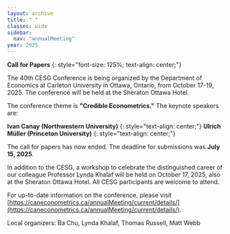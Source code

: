 ```yaml
---
layout: archive
title: " "
classes: wide
sidebar:
  nav: "annualMeeting"
year: 2025
---
```

<!--
{:refdef: style="text-align: center;"}
![Meeting Image path](/assets/images/{{page.year}}/annualMeeting.jpg)
{: refdef}
-->

**Call for Papers**
{: style="font-size: 125%; text-align: center;"}

The 40th CESG Conference is being organized by the Department of Economics at Carleton University in Ottawa, Ontario, from October 17-19, 2025. The conference will be held at the Sheraton Ottawa Hotel.

The conference theme is **"Credible Econometrics."** The keynote speakers are: 

**Ivan Canay (Northwestern University)**
{: style="text-align: center;"}
**Ulrich Müller (Princeton University)** 
{: style="text-align: center;"}

The call for papers has now ended. The deadline for submissions was **July 15, 2025**.

In addition to the CESG, a workshop to celebrate the distinguished career of our colleague Professor Lynda Khalaf will be held on October 17, 2025, also at the Sheraton Ottawa Hotel. All CESG participants are welcome to attend.

For up-to-date information on the conference, please visit [https://caneconometrics.ca/annualMeeting/current/details/](https://caneconometrics.ca/annualMeeting/current/details/). 
 
Local organizers: Ba Chu, Lynda Khalaf, Thomas Russell, Matt Webb